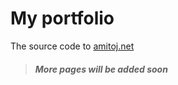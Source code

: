 # My portfolio

The source code to [amitoj.net](https://amitoj.net)

> ##### More pages will be added soon
